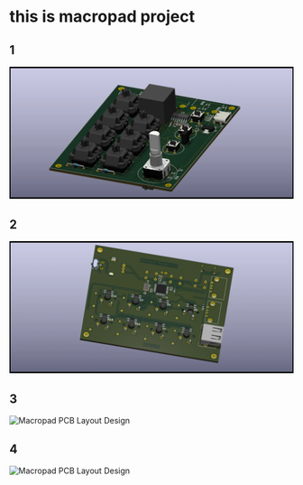# this is macropad project

## 1
![Macropad PCB Layout Design](https://raw.githubusercontent.com/AjayGautam1199/macropad-pcb-layout-design-using-stm32-and-usb-hub-sl2.1a-ic./main/projects/macropad1.webp)

## 2
![Macropad PCB Layout Design](https://raw.githubusercontent.com/AjayGautam1199/macropad-pcb-layout-design-using-stm32-and-usb-hub-sl2.1a-ic./main/projects/macropad2.webp)

## 3
![Macropad PCB Layout Design](https://media.licdn.com/dms/image/v2/D562DAQEqw8jCuLXfhA/profile-treasury-image-shrink_1280_1280/profile-treasury-image-shrink_1280_1280/0/1736393985135?e=1739350800&v=beta&t=vvuAZbOmSHkNpbV7JcLK4wgE8sjl58ke7JQVEFuOTak)

## 4
![Macropad PCB Layout Design](https://media.licdn.com/dms/image/v2/D562DAQE4v7EwT6kWUA/profile-treasury-image-shrink_1280_1280/profile-treasury-image-shrink_1280_1280/0/1736394030917?e=1739350800&v=beta&t=2xG1lF9GwDmYOXkum-H3S7be06zgVYJFO_DIwiolBOA)
